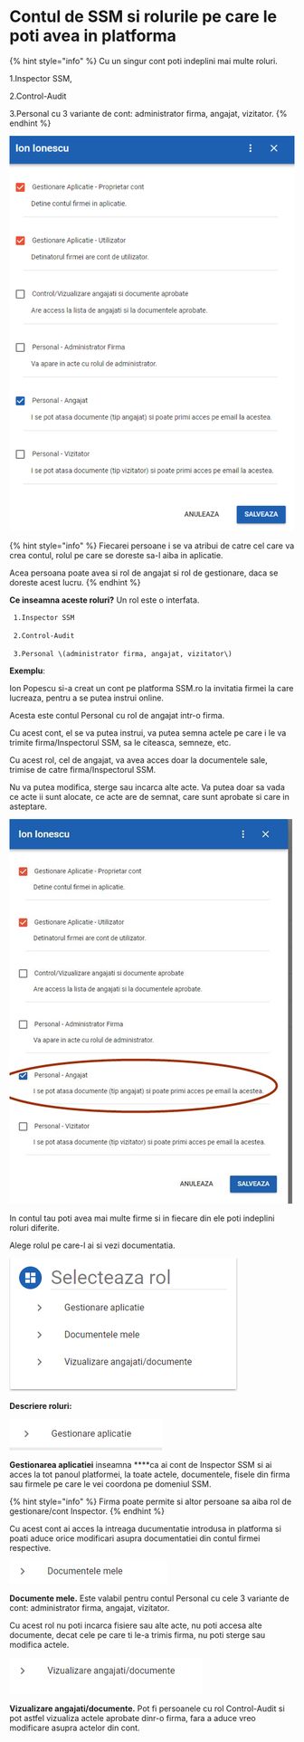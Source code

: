 # Contul de SSM si rolurile pe care le poti avea in platforma

{% hint style="info" %}
 Cu un singur cont poti indeplini mai multe roluri.

1.Inspector SSM, 

2.Control-Audit 

3.Personal cu 3 variante de cont: administrator firma, angajat, vizitator.
{% endhint %}

 

![](.gitbook/assets/image%20%28129%29.png)

{% hint style="info" %}
Fiecarei persoane i se va atribui de catre cel care va crea contul, rolul pe care se doreste sa-l aiba in aplicatie. 

Acea persoana poate avea si rol de angajat si rol de gestionare, daca se doreste acest lucru.
{% endhint %}

**Ce inseamna aceste roluri?**  Un rol este o interfata. 

     1.Inspector SSM

     2.Control-Audit

     3.Personal \(administrator firma, angajat, vizitator\)

**Exemplu**: 

Ion Popescu si-a creat un cont pe platforma SSM.ro la invitatia firmei la care lucreaza, pentru a se putea instrui online. 

Acesta este contul Personal cu rol de angajat intr-o firma. 

Cu acest cont, el se va putea instrui, va putea semna actele pe care i le va trimite firma/Inspectorul SSM, sa le citeasca, semneze, etc. 

Cu acest rol, cel de angajat, va avea acces doar la documentele sale,  trimise de catre firma/Inspectorul SSM.

 Nu va putea modifica, sterge sau incarca alte acte. Va putea doar sa vada ce acte ii sunt alocate, ce acte are de semnat, care sunt aprobate si care in asteptare.

![](.gitbook/assets/roluri3.jpg)



In contul tau poti avea mai multe firme si in fiecare din ele poti indeplini roluri diferite.

Alege rolul pe care-l ai si vezi documentatia.



![](.gitbook/assets/image%20%28120%29.png)



**Descriere roluri:**

![](.gitbook/assets/image%20%28123%29.png)

**Gestionarea aplicatiei** inseamna ****ca ai cont de Inspector SSM si ai acces la tot panoul platformei, la toate actele, documentele, fisele din firma sau firmele pe care le vei coordona pe domeniul SSM.

{% hint style="info" %}
Firma poate permite si altor persoane sa aiba rol de gestionare/cont Inspector.
{% endhint %}

Cu acest cont ai acces la intreaga ducumentatie introdusa in platforma si poati aduce orice modificari asupra documentatiei din contul firmei respective.

![](.gitbook/assets/image%20%28121%29.png)



**Documente mele.**  Este valabil pentru contul Personal cu cele 3 variante de cont: administrator firma, angajat, vizitator.

 Cu acest rol nu poti incarca fisiere sau alte acte, nu poti accesa alte documente, decat cele pe care ti le-a trimis firma, nu poti sterge sau modifica actele.



![](.gitbook/assets/image%20%28122%29.png)

**Vizualizare angajati/documente.**  Pot fi persoanele cu rol Control-Audit si pot astfel vizualiza actele aprobate dinr-o firma, fara a aduce vreo modificare asupra actelor din cont.



